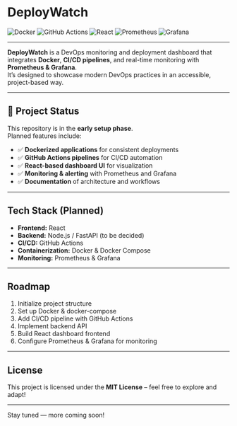 # DeployWatch

![Docker](https://img.shields.io/badge/Docker-2496ED?logo=docker&logoColor=white)
![GitHub Actions](https://img.shields.io/badge/GitHub%20Actions-2088FF?logo=githubactions&logoColor=white)
![React](https://img.shields.io/badge/React-61DAFB?logo=react&logoColor=black)
![Prometheus](https://img.shields.io/badge/Prometheus-E6522C?logo=prometheus&logoColor=white)
![Grafana](https://img.shields.io/badge/Grafana-F46800?logo=grafana&logoColor=white)

---

**DeployWatch** is a DevOps monitoring and deployment dashboard that integrates **Docker**, **CI/CD pipelines**, and real-time monitoring with **Prometheus & Grafana**.  
It’s designed to showcase modern DevOps practices in an accessible, project-based way.

---

## 🚧 Project Status
This repository is in the **early setup phase**.  
Planned features include:
- ✅ **Dockerized applications** for consistent deployments  
- ✅ **GitHub Actions pipelines** for CI/CD automation  
- ✅ **React-based dashboard UI** for visualization  
- ✅ **Monitoring & alerting** with Prometheus and Grafana  
- ✅ **Documentation** of architecture and workflows  

---

## Tech Stack (Planned)
- **Frontend:** React  
- **Backend:** Node.js / FastAPI (to be decided)  
- **CI/CD:** GitHub Actions  
- **Containerization:** Docker & Docker Compose  
- **Monitoring:** Prometheus & Grafana  

---

## Roadmap
1. Initialize project structure  
2. Set up Docker & docker-compose  
3. Add CI/CD pipeline with GitHub Actions  
4. Implement backend API  
5. Build React dashboard frontend  
6. Configure Prometheus & Grafana for monitoring  

---

## License
This project is licensed under the **MIT License** – feel free to explore and adapt!

---

Stay tuned — more coming soon!

